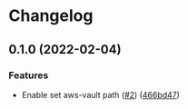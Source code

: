 # Changelog

## 0.1.0 (2022-02-04)


### Features

* Enable set aws-vault path ([#2](https://www.github.com/sawadashota/raycast-extension-aws-vault/issues/2)) ([466bd47](https://www.github.com/sawadashota/raycast-extension-aws-vault/commit/466bd47885a9003a6210efbfc96f5d0e45946c99))
